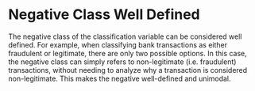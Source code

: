 Negative Class Well Defined 
===

The negative class of the classification variable can be considered well defined. For example, when classifying bank transactions as either fraudulent or legitimate, there are only two possible options. In this case, the negative class can simply refers to non-legitimate (i.e. fraudulent) transactions, without needing to analyze why a transaction is considered non-legitimate. This makes the negative well-defined and unimodal.


